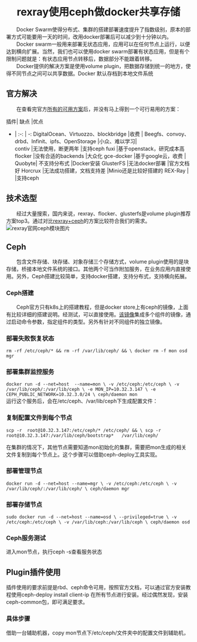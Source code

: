 # <center>rexray使用ceph做docker共享存储</center>
　　Docker Swarm使得分布式、集群的搭建部署速度提升了指数级别，原本的部署方式可能要用一天的时间，改用docker部署后可以减少到十分钟以内。  
　　Docker swarm一般用来部署无状态应用，应用可以在任何节点上运行，以便达到横向扩展。当然，我们也可以使用docker swarm部署有状态应用，但是有个限制问题就是：有状态应用节点转移后，数据部分不能跟着转移。  
　　Docker提供的解决方案是使用volume plugin，把数据存储到统一的地方，使得不同节点之间可以共享数据。Docker 默认存档到本地文件系统

## 官方解决

　　在查看完官方[所有的可用方案](https://docs.docker.com/engine/extend/legacy_plugins/#finding-a-plugin)后，并没有马上得到一个可行易用的方案：

 

插件|	缺点	|优点
- | :-: | -: 
DigitalOcean、Virtuozzo、blockbridge	|收费	|
Beegfs、convoy、drbd、Infinit、ipfs、OpenStorage	|小众、难以学习|	
contiv	|无法使用，断更两年	|支持ceph
fuxi	|基于openstack，研究成本高	
flocker	|没有合适的backends	|大众化
gce-docker	|基于google云，收费	|
Quobyte|	不支持分布式	|Docker安装
GlusterFS	|无法docker部署	|官方文档好
Horcrux	|无法成功搭建，文档支持差	|Minio还是比较好搭建的
REX-Ray	|	|支持ceph


## 技术选型
　　经过大量搜索，国内来说，rexray、flocker、glusterfs是volume plugin推荐方案top3。通过对比[rexray+ceph](https://rexray.readthedocs.io/en/stable/user-guide/storage-providers/ceph/)的方案比较符合我们的需求。
![rexray官网ceph模块图片](https://andarly.github.io/blog/ceph/pic1.png)

## Ceph
　　包含文件存储、块存储、对象存储三个存储方式，volume plugin使用的是块存储，桥接本地文件系统的接口。其他两个可当作附加服务，在业务应用内直接使用。另外，Ceph搭建比较简单，支持docker搭建，支持分布式，支持横向拓展。
### Ceph搭建
　　Ceph官方只有k8s上的搭建教程，但是docker store上有ceph的镜像，上面有比较详细的搭建说明。经测试，可以直接使用。[该镜像](https://store.docker.com/community/images/ceph/daemon)集成多个组件的镜像，通过启动命令参数，指定组件的类型。另外有针对不同组件的独立镜像。
### 部署失败恢复状态
`rm -rf /etc/ceph/* && rm -rf /var/lib/ceph/ && \
docker rm -f mon osd mgr`

### 部署集群监控服务
`docker run -d --net=host  --name=mon \
-v /etc/ceph:/etc/ceph \
-v /var/lib/ceph/:/var/lib/ceph \
-e MON_IP=10.32.3.147 \
-e CEPH_PUBLIC_NETWORK=10.32.3.0/24 \
ceph/daemon mon`  
运行这个服务后，会在/etc/ceph、/var/lib/ceph下生成配置文件：


### 复制配置文件到每个节点
`scp -r  root@10.32.3.147:/etc/ceph/* /etc/ceph/ && \
scp -r root@10.32.3.147:/var/lib/ceph/bootstrap*   /var/lib/ceph/`

在集群的情况下，其他节点需要知道mon初始化的集群，需要把mon生成的相关文件复制到每个节点上。这个步骤可以借助ceph-deploy工具实现。

### 部署管理节点
`docker run -d --net=host --name=mgr \
-v /etc/ceph:/etc/ceph \
-v /var/lib/ceph/:/var/lib/ceph/ \
ceph/daemon mgr`

### 部署存储节点
`sudo docker run -d --net=host --name=osd \
--privileged=true \
-v /etc/ceph:/etc/ceph \
-v /var/lib/ceph:/var/lib/ceph \
ceph/daemon osd`
### Ceph服务测试
进入mon节点，执行ceph -s查看服务状态

## Plugin插件使用
插件使用的要求前提是rbd、ceph命令可用，按照官方文档，可以通过官方安装教程使用ceph-deploy install client-ip  在所有节点进行安装。经过偶然发现，安装ceph-common包，即可满足要求。
### 具体步骤
借助一台辅助机器，copy mon节点下/etc/ceph/文件夹中的配置文件到辅助机，




